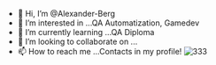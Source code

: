 - 👋 Hi, I’m @Alexander-Berg
- 👀 I’m interested in ...QA Automatization, Gamedev
- 🌱 I’m currently learning ...QA Diploma
- 💞️ I’m looking to collaborate on ...
- 📫 How to reach me ...Contacts in my profile!                                               ![333](https://user-images.githubusercontent.com/78271200/124658132-13088a00-deac-11eb-839e-a3b824504e70.png)


<!---
Alexander-Berg/Alexander-Berg is a ✨ special ✨ repository because its `README.md` (this file) appears on your GitHub profile.
You can click the Preview link to take a look at your changes.
--->
